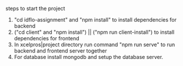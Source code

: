 steps to start the project

1. "cd idflo-assignment" and "npm install" to install dependencies for backend
2. ("cd client" and "npm install") || ("npm run client-install") to install dependencies for frontend
3. In xcelpros|project directory run command "npm run serve" to run backend and frontend server together
4. For database install mongodb and setup the database server.